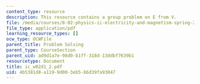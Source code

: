 ```yaml
---
content_type: resource
description: This resource contains a group problem on E from V.
file: /media/courses/8-02-physics-ii-electricity-and-magnetism-spring-2007/4b5381d8a1199d003eb5b6d39fa93047_ic_w02d1_2.pdf
file_type: application/pdf
learning_resource_types: []
ocw_type: OCWFile
parent_title: Problem Solving
parent_type: CourseSection
parent_uid: ad9d1a7e-98d0-b1ff-318d-13ddbf7639b1
resourcetype: Document
title: ic_w02d1_2.pdf
uid: 4b5381d8-a119-9d00-3eb5-b6d39fa93047
---
```

